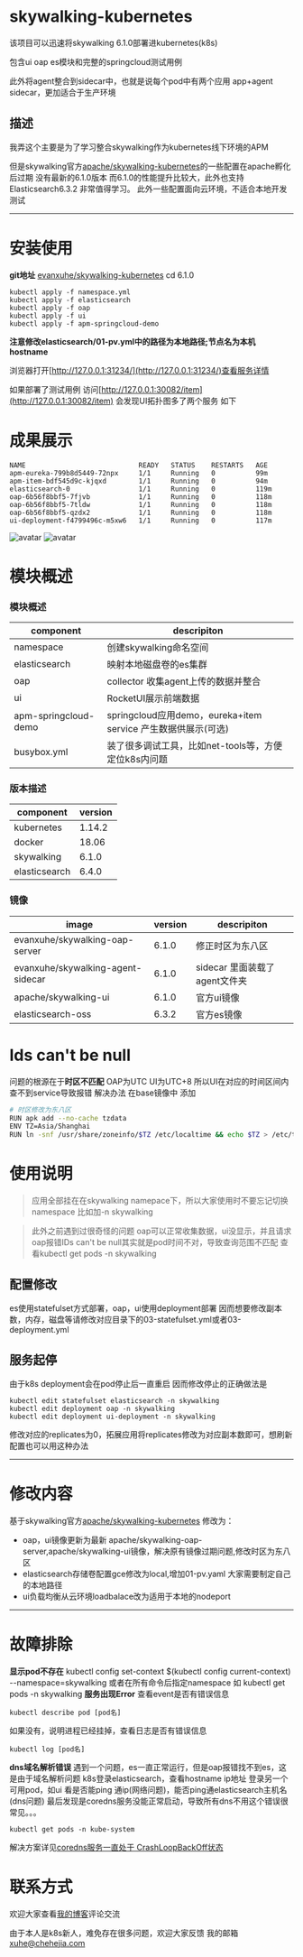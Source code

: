 # skywalking-kubernetes
该项目可以迅速将skywalking 6.1.0部署进kubernetes(k8s) 

包含ui oap es模块和完整的springcloud测试用例

此外将agent整合到sidecar中，也就是说每个pod中有两个应用 app+agent sidecar，更加适合于生产环境
## 描述
我弄这个主要是为了学习整合skywalking作为kubernetes线下环境的APM

但是skywalking官方[apache/skywalking-kubernetes](https://github.com/apache/skywalking-kubernetes)的一些配置在apache孵化后过期
没有最新的6.1.0版本 而6.1.0的性能提升比较大，此外也支持Elasticsearch6.3.2 非常值得学习。
此外一些配置面向云环境，不适合本地开发测试

-------------
# 安装使用
**git地址**
[evanxuhe/skywalking-kubernetes](https://github.com/evanxuhe/skywalking-kubernetes)
    cd 6.1.0

    kubectl apply -f namespace.yml
    kubectl apply -f elasticsearch
    kubectl apply -f oap
    kubectl apply -f ui
    kubectl apply -f apm-springcloud-demo
**注意修改elasticsearch/01-pv.yml中的路径为本地路径;节点名为本机hostname** 

浏览器打开[http://127.0.0.1:31234/](http://127.0.0.1:31234/)查看服务详情

如果部署了测试用例 访问[http://127.0.0.1:30082/item](http://127.0.0.1:30082/item) 会发现UI拓扑图多了两个服务 如下

# 成果展示
```
NAME                            READY   STATUS    RESTARTS   AGE
apm-eureka-799b8d5449-72npx     1/1     Running   0          99m
apm-item-bdf545d9c-kjqxd        1/1     Running   0          94m
elasticsearch-0                 1/1     Running   0          119m
oap-6b56f8bbf5-7fjvb            1/1     Running   0          118m
oap-6b56f8bbf5-7tldw            1/1     Running   0          118m
oap-6b56f8bbf5-qzdx2            1/1     Running   0          118m
ui-deployment-f4799496c-m5xw6   1/1     Running   0          117m
```
![avatar](https://img-blog.csdnimg.cn/2019052320472034.png?x-oss-process=image/watermark,type_ZmFuZ3poZW5naGVpdGk,shadow_10,text_aHR0cHM6Ly9ibG9nLmNzZG4ubmV0L2V2YW54dWhl,size_16,color_FFFFFF,t_70)
![avatar](https://img-blog.csdnimg.cn/20190523204652721.png?x-oss-process=image/watermark,type_ZmFuZ3poZW5naGVpdGk,shadow_10,text_aHR0cHM6Ly9ibG9nLmNzZG4ubmV0L2V2YW54dWhl,size_16,color_FFFFFF,t_70)

# 模块概述
### 模块概述
|component  | descripiton |
|--|--|
| namespace |创建skywalking命名空间|
| elasticsearch |映射本地磁盘卷的es集群|
| oap |collector 收集agent上传的数据并整合|
| ui | RocketUI展示前端数据 |
| apm-springcloud-demo | springcloud应用demo，eureka+item service 产生数据供展示(可选) |
| busybox.yml | 装了很多调试工具，比如net-tools等，方便定位k8s内问题|
### 版本描述
|component  | version |
|--|--|
| kubernetes |1.14.2|
| docker| 18.06 |
| skywalking |6.1.0|
| elasticsearch | 6.4.0 |


### 镜像
|image  | version | descripiton |
|--|--|--|
| evanxuhe/skywalking-oap-server |6.1.0|修正时区为东八区|
| evanxuhe/skywalking-agent-sidecar | 6.1.0 |sidecar 里面装载了agent文件夹|
| apache/skywalking-ui|6.1.0|官方ui镜像|
|elasticsearch-oss|6.3.2|官方es镜像|

# Ids can't be null
问题的根源在于**时区不匹配** OAP为UTC UI为UTC+8 所以UI在对应的时间区间内查不到service导致报错
解决办法
在base镜像中 添加
```bash
# 时区修改为东八区
RUN apk add --no-cache tzdata
ENV TZ=Asia/Shanghai
RUN ln -snf /usr/share/zoneinfo/$TZ /etc/localtime && echo $TZ > /etc/timezone
```
# 使用说明

>应用全部挂在在skywalking namepace下，所以大家使用时不要忘记切换namespace 比如加-n skywalking

> 此外之前遇到过很奇怪的问题 oap可以正常收集数据，ui没显示，并且请求oap报错IDs can't be null其实就是pod时间不对，导致查询范围不匹配
查看kubectl get pods -n skywalking
## 配置修改
es使用statefulset方式部署，oap，ui使用deployment部署
因而想要修改副本数，内存，磁盘等请修改对应目录下的03-statefulset.yml或者03-deployment.yml
## 服务起停
由于k8s deployment会在pod停止后一直重启
因而修改停止的正确做法是 

    kubectl edit statefulset elasticsearch -n skywalking
    kubectl edit deployment oap -n skywalking
    kubectl edit deployment ui-deployment -n skywalking

修改对应的replicates为0，拓展应用将replicates修改为对应副本数即可，想刷新配置也可以用这种办法

----
# 修改内容
基于skywalking官方[apache/skywalking-kubernetes](https://github.com/apache/skywalking-kubernetes)
修改为：

 - oap，ui镜像更新为最新 apache/skywalking-oap-server,apache/skywalking-ui镜像，解决原有镜像过期问题,修改时区为东八区
 - elasticsearch存储卷配置gce修改为local,增加01-pv.yaml 大家需要制定自己的本地路径
 - ui负载均衡从云环境loadbalace改为适用于本地的nodeport
---
# 故障排除
**显示pod不存在**
kubectl config set-context $(kubectl config current-context)  --namespace=skywalking
或者在所有命令后指定namespace  如 kubectl get pods -n skywalking
**服务出现Error**
查看event是否有错误信息

    kubectl describe pod [pod名]

 
如果没有，说明进程已经挂掉，查看日志是否有错误信息

    kubectl log [pod名]
**dns域名解析错误**
遇到一个问题，es一直正常运行，但是oap报错找不到es，这是由于域名解析问题
k8s登录elasticsearch，查看hostname ip地址
登录另一个可用pod，如ui 看是否能ping 通ip(网络问题)，能否ping通elasticsearch主机名(dns问题)
最后发现是coredns服务没能正常启动，导致所有dns不用这个错误很常见。。。

    kubectl get pods -n kube-system
解决方案详见[coredns服务一直处于 CrashLoopBackOff状态]( https://blog.csdn.net/evanxuhe/article/details/90210764)
# 联系方式
欢迎大家查看[我的博客](https://blog.csdn.net/evanxuhe/article/details/90211950)评论交流

由于本人是k8s新人，难免存在很多问题，欢迎大家反馈
我的邮箱 xuhe@chehejia.com
